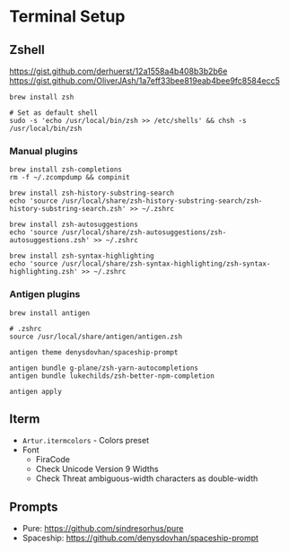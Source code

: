 # Terminal Setup

## Zshell

https://gist.github.com/derhuerst/12a1558a4b408b3b2b6e
https://gist.github.com/OliverJAsh/1a7eff33bee819eab4bee9fc8584ecc5

```
brew install zsh

# Set as default shell
sudo -s 'echo /usr/local/bin/zsh >> /etc/shells' && chsh -s /usr/local/bin/zsh
```

### Manual plugins

```
brew install zsh-completions
rm -f ~/.zcompdump && compinit

brew install zsh-history-substring-search
echo 'source /usr/local/share/zsh-history-substring-search/zsh-history-substring-search.zsh' >> ~/.zshrc

brew install zsh-autosuggestions
echo 'source /usr/local/share/zsh-autosuggestions/zsh-autosuggestions.zsh' >> ~/.zshrc

brew install zsh-syntax-highlighting
echo 'source /usr/local/share/zsh-syntax-highlighting/zsh-syntax-highlighting.zsh' >> ~/.zshrc
```

### Antigen plugins

```
brew install antigen

# .zshrc
source /usr/local/share/antigen/antigen.zsh

antigen theme denysdovhan/spaceship-prompt

antigen bundle g-plane/zsh-yarn-autocompletions
antigen bundle lukechilds/zsh-better-npm-completion

antigen apply
```

## Iterm

- `Artur.itermcolors` - Colors preset
- Font
  - FiraCode
  - Check Unicode Version 9 Widths
  - Check Threat ambiguous-width characters as double-width

## Prompts

- Pure: https://github.com/sindresorhus/pure
- Spaceship: https://github.com/denysdovhan/spaceship-prompt
